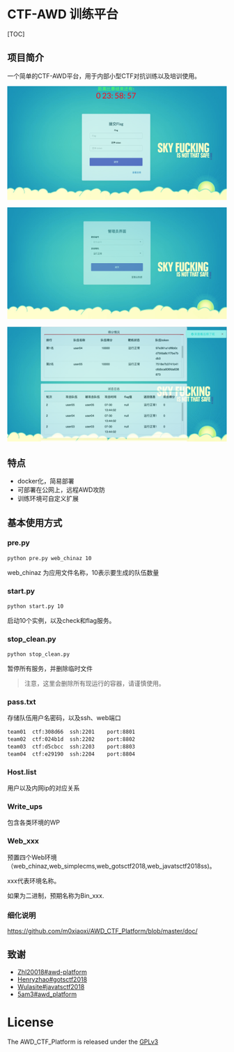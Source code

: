 # CTF-AWD 训练平台

[TOC]

## 项目简介

一个简单的CTF-AWD平台，用于内部小型CTF对抗训练以及培训使用。

![1](img/1.png)

![2](img/2.png)



![](img/3.png)

## 特点

- docker化，简易部署
- 可部署在公网上，远程AWD攻防
- 训练环境可自定义扩展



## 基本使用方式

### pre.py

```bash
python pre.py web_chinaz 10
```

web_chinaz 为应用文件名称，10表示要生成的队伍数量



### start.py

```bash
python start.py 10 
```

启动10个实例，以及check和flag服务。



### stop_clean.py

```bash
python stop_clean.py
```

暂停所有服务，并删除临时文件

>  注意，这里会删除所有现运行的容器，请谨慎使用。



### pass.txt

存储队伍用户名密码，以及ssh、web端口

```bash
team01	ctf:308d66	ssh:2201	port:8801
team02	ctf:024b1d	ssh:2202	port:8802
team03	ctf:d5cbcc	ssh:2203	port:8803
team04	ctf:e29190	ssh:2204	port:8804
```



### Host.list

用户以及内网ip的对应关系



### Write_ups

包含各类环境的WP



### Web_xxx

预置四个Web环境（web_chinaz,web_simplecms,web_gotsctf2018,web_javatsctf2018ss)。

xxx代表环境名称。

如果为二进制，预期名称为Bin_xxx.



### 细化说明

https://github.com/m0xiaoxi/AWD_CTF_Platform/blob/master/doc/



## 致谢

- [Zhl20018#awd-platform](https://github.com/zhl2008/awd-platform)
- [Henryzhao#gotsctf2018](https://github.com/Henryzhao96)
- [Wulasite#javatsctf2018](https://github.com/wulasite)
- [5am3#awd_platform](https://github.com/HECTF/awd_platform)

# License

The AWD_CTF_Platform is released under the [GPLv3](https://github.com/m0xiaoxi/AWD_CTF_Platform/blob/master/LICENSE)